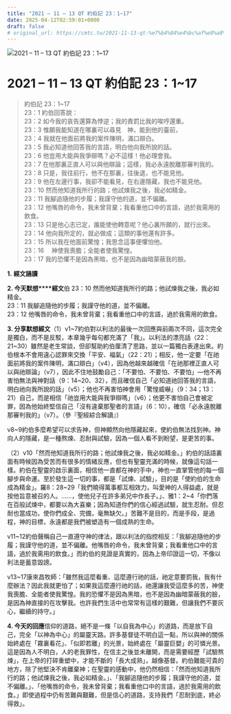 ```yaml
---
title: "2021 – 11 – 13 QT 約伯記 23：1~17"
date: 2025-04-12T02:59:01+0800
draft: false
# original_url: https://cmtc.tw/2021-11-13-qt-%e7%b4%84%e4%bc%af%e8%a8%98-23%ef%bc%9a117
---
```


![2021 – 11 – 13 QT 約伯記 23：1~17](/images/qt.jpg   "2021 – 11 – 13 QT 約伯記 23：1~17")

# 2021 – 11 – 13 QT 約伯記 23：1~17

> 約伯記 23：1~17  
> 23：1 約伯回答說：  
> 23：2 如今我的哀告還算為悖逆；我的責罰比我的唉哼還重。  
> 23：3 惟願我能知道在哪裏可以尋見　神，能到他的臺前，  
> 23：4 我就在他面前將我的案件陳明，滿口辯白。  
> 23：5 我必知道他回答我的言語，明白他向我所說的話。  
> 23：6 他豈用大能與我爭辯嗎？必不這樣！他必理會我。  
> 23：7 在他那裏正直人可以與他辯論；這樣，我必永遠脫離那審判我的。  
> 23：8 只是，我往前行，他不在那裏，往後退，也不能見他。  
> 23：9 他在左邊行事，我卻不能看見，在右邊隱藏，我也不能見他。  
> 23：10 然而他知道我所行的路；他試煉我之後，我必如精金。  
> 23：11 我腳追隨他的步履；我謹守他的道，並不偏離。  
> 23：12 他嘴唇的命令，我未曾背棄；我看重他口中的言語，過於我需用的飲食。  
> 23：13 只是他心志已定，誰能使他轉意呢？他心裏所願的，就行出來。  
> 23：14 他向我所定的，就必做成；這類的事他還有許多。  
> 23：15 所以我在他面前驚惶；我思念這事便懼怕他。  
> 23：16 　神使我喪膽；全能者使我驚惶。  
> 23：17 我的恐懼不是因為黑暗，也不是因為幽暗蒙蔽我的臉。

**1.** **經文誦讀**

**2. 今天默想****經文**伯 23：10 然而他知道我所行的路；他試煉我之後，我必如精金。  
23：11 我腳追隨他的步履；我謹守他的道，並不偏離。  
23：12 他嘴唇的命令，我未曾背棄；我看重他口中的言語，過於我需用的飲食。

**3. 分享默想經文**（1）v1~7約伯對以利法的最後一次回應與前兩次不同，這次完全是獨白，而不是反駁，本章幾乎每句都充滿了「我」。以利法的漂亮話（22：21~30）雖然是老生常談，但卻幫助約伯厘清了思路，並以一篇獨白表達出來。約伯根本不會用違心認罪來交換「平安、福氣」（22：21）；相反，他一定要「在祂面前將我的案件陳明，滿口辯白」（v4），因為他越來越確信「在祂那裡正直人可以與祂辯論」（v7），因此不住地鼓勵自己：「不要怕、不要怕、不要怕」—他不再害怕無法與神對話（9：14~20、32），而且確信自己「必知道祂回答我的言語，明白祂向我所說的話」（v5）；他也不再害怕神會用「驚惶威嚇」（9：34；13：21）自己，而是相信「祂豈用大能與我爭辯嗎」（v6）；他更不害怕自己會被定罪，因為他始終堅信自己「沒有違棄那聖者的言語」（6：10），確信「必永遠脫離那審判我的」（v7）。（參『聖經綜合解讀』）

v8~9約伯多麼希望可以求告神，但神顯然向他隱藏起來，使約伯無法找到神。神向人的隱藏，是一種熬煉、忍耐與試驗，因為一個人看不到盼望，是更苦的事。

（2）v10「然而他知道我所行的路；他試煉我之後，我必如精金。」約伯的話語裏面有時候因為受苦而有很多的情緒反應，但也有聖靈充滿的時候，就像這句話一樣。約伯在聖靈的啟示裏面，相信他一直都在神的手中，神也一直掌管他的每一個腳步與命運。至於發生這一切的事，都是「試煉、試驗」，目的是「使約伯的生命成為精金」。羅8：28~29「我們曉得萬事都互相效力，叫愛神的人得益處，就是按他旨意被召的人。……，使他兒子在許多弟兄中作長子。」、雅1：2~4「你們落在百般試煉中，都要以為大喜樂；因為知道你們的信心經過試驗，就生忍耐。但忍耐也當成功，使你們成全、完備，毫無缺欠。」苦難不是目的，而是手段，是過程，神的目標，永遠都是我們被塑造有一個成熟的生命。

v11~12約伯聲稱自己一直遵守神的律法，跟以利法的指控相反：「我腳追隨他的步履；我謹守他的道，並不偏離。他嘴唇的命令，我未曾背棄；我看重他口中的言語，過於我需用的飲食。」而約伯的見證是真實的，因為上帝印證這一切，不像以利法是蓄意毀謗。

v13~17康來昌牧師：「雖然我這麼看重、這麼遵行祂的話，祂定意要罰我，我有什麼辦法？因此我就更怕了；如果我這麼遵行祂的話，祂還讓我受這麼多的苦，神使我喪膽、全能者使我驚惶。我的恐懼不是因為黑暗，也不是因為幽暗蒙蔽我的臉，是因為神直接的在攻擊我。也許我們生活中也常常有這樣的艱難，但讓我們不要灰心，繼續的持守。」

**4. 今天的回應**信仰的道路，絕不是一條「以自我為中心」的道路，而是放下自己，完全「以神為中心」的屬靈天路。許多基督徒不明白這一點，所以與神的關係始終處在「霧裏看花」、「似即若離」的光景，始終處在「屬靈巨嬰」的可憐光景。這是因為人不明白，人的老我罪性，在信主之後並未離開，而是需要經歷「試驗熬煉」，在上帝的打碎重塑中，才能不斷的「長大成熟」，越像基督。約伯難能可貴的地方，除了他堅決不肯離棄神；在聖靈的感動中，他仍然相信：「然而他知道我所行的路；他試煉我之後，我必如精金。」、「我腳追隨他的步履；我謹守他的道，並不偏離。」、「他嘴唇的命令，我未曾背棄；我看重他口中的言語，過於我需用的飲食。」即使過程中仍有苦難與艱難，但是信心的道路，支持我們「忍耐到底，終必得救」。